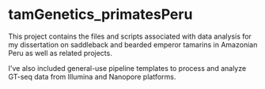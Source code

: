# tamGenetics_primatesPeru

This project contains the files and scripts associated with data analysis for my dissertation on saddleback and bearded emperor tamarins in Amazonian Peru as well as related projects. 

I've also included general-use pipeline templates to process and analyze GT-seq data from Illumina and Nanopore platforms.

